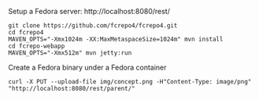 Setup a Fedora server: http://localhost:8080/rest/

```
git clone https://github.com/fcrepo4/fcrepo4.git
cd fcrepo4
MAVEN_OPTS="-Xmx1024m -XX:MaxMetaspaceSize=1024m" mvn install
cd fcrepo-webapp
MAVEN_OPTS="-Xmx512m" mvn jetty:run

```

Create a Fedora binary under a Fedora container 
```
curl -X PUT --upload-file img/concept.png -H"Content-Type: image/png" "http://localhost:8080/rest/parent/"
```

